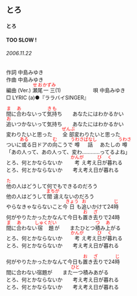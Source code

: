 <style type="text/css">
	ruby{
	    ruby-position: over;
	}
	ruby > rt{font-size: 12px;color:red;}
	p{font:16px;font-size: '楷体'}
</style>
## とろ
#### とろ
#### TOO SLOW !
###### 2006.11.22


作詞     中島みゆき　　　　　   
作曲      中島みゆき  　　　   
編曲 (Ver.) <ruby><rb>瀬尾</rb><rp>(</rp><rt>せお</rt><rp>)</rp></ruby><ruby><rb>一三</rb><rp>(</rp><rt>かずみ</rt><rp>)</rp></ruby>(1)　　　　　　
唄     中島みゆき      
□ LYRIC (a)●『ララバイSINGER』   
    
<ruby><rb>間</rb><rp>(</rp><rt>ま</rt><rp>)</rp></ruby>に<ruby><rb>合</rb><rp>(</rp><rt>あ</rt><rp>)</rp></ruby>わないって<ruby><rb>気持</rb><rp>(</rp><rt>きも</rt><rp>)</rp></ruby>ち　　あなたにはわかるかい    
<ruby><rb>追</rb><rp>(</rp><rt>お</rt><rp>)</rp></ruby>いつかないって気持ち　　あなたにはわかるかい    
変わりたいと思った　　<ruby><rb>全部</rb><rp>(</rp><rt>ぜんぶ</rt><rp>)</rp></ruby>変わりたいと思った    
ついに<ruby><rb>或</rb><rp>(</rp><rt>ある</rt><rp>)</rp></ruby>る日ドアの<ruby><rb>向</rb><rp>(</rp><rt>む</rt><rp>)</rp></ruby>こうで<ruby><rb>噂話</rb><rp>(</rp><rt>うわさばなし</rt><rp>)</rp></ruby>　あたしの<ruby><rb>噂</rb><rp>(</rp><rt>うわさ</rt><rp>)</rp></ruby>    
「あの人って、あの人って、変わ…………ってるよね」    
とろ、何とかならないか　　<ruby><rb>考</rb><rp>(</rp><rt>かんが</rt><rp>)</rp></ruby>え考え<ruby><rb>日</rb><rp>(</rp><rt>び</rt><rp>)</rp></ruby>が<ruby><rb>暮</rb><rp>(</rp><rt>く</rt><rp>)</rp></ruby>れる    
とろ、何とかならないか　　考え考え日が暮れる    
    
    
<ruby><rb>他</rb><rp>(</rp><rt>た</rt><rp>)</rp></ruby>の人はどうして何でもできるのだろう    
他の人はどうして<ruby><rb>間違</rb><rp>(</rp><rt>まちが</rt><rp>)</rp></ruby>えないのだろう    
やらなきゃならないこと今<ruby><rb>日</rb><rp>(</rp><rt>きょう</rt><rp>)</rp></ruby>も<ruby><rb>追</rb><rp>(</rp><rt>お</rt><rp>)</rp></ruby>いかけて24<ruby><rb>時</rb><rp>(</rp><rt>じ</rt><rp>)</rp></ruby>    
何がやりたかったかなんて今日も<ruby><rb>置</rb><rp>(</rp><rt>お</rt><rp>)</rp></ruby>き<ruby><rb>去</rb><rp>(</rp><rt>ざ</rt><rp>)</rp></ruby>りで24時    
<ruby><rb>間</rb><rp>(</rp><rt>ま</rt><rp>)</rp></ruby>に<ruby><rb>合</rb><rp>(</rp><rt>あ</rt><rp>)</rp></ruby>わない<ruby><rb>宿題</rb><rp>(</rp><rt>しゅくだい</rt><rp>)</rp></ruby>が　　またひとつ<ruby><rb>積</rb><rp>(</rp><rt>つ</rt><rp>)</rp></ruby>み<ruby><rb>上</rb><rp>(</rp><rt>あ</rt><rp>)</rp></ruby>がる    
とろ、何とかならないか　　<ruby><rb>考</rb><rp>(</rp><rt>かんが</rt><rp>)</rp></ruby>え考え<ruby><rb>日</rb><rp>(</rp><rt>び</rt><rp>)</rp></ruby>が<ruby><rb>暮</rb><rp>(</rp><rt>く</rt><rp>)</rp></ruby>れる    
とろ、何とかならないか　　考え考え日が暮れる    
    
    
何がやりたかったかなんて今日も<ruby><rb>置</rb><rp>(</rp><rt>お</rt><rp>)</rp></ruby>き<ruby><rb>去</rb><rp>(</rp><rt>ざ</rt><rp>)</rp></ruby>りで24<ruby><rb>時</rb><rp>(</rp><rt>じ</rt><rp>)</rp></ruby>    
間に合わない宿題が　　また<ruby><rb>一</rb><rp>(</rp><rt>ひと</rt><rp>)</rp></ruby>つ積みあがる    
とろ、何とかならないか　　考え考え日が暮れる    
とろ、何とかならないか　　考え考え日が暮れる    
